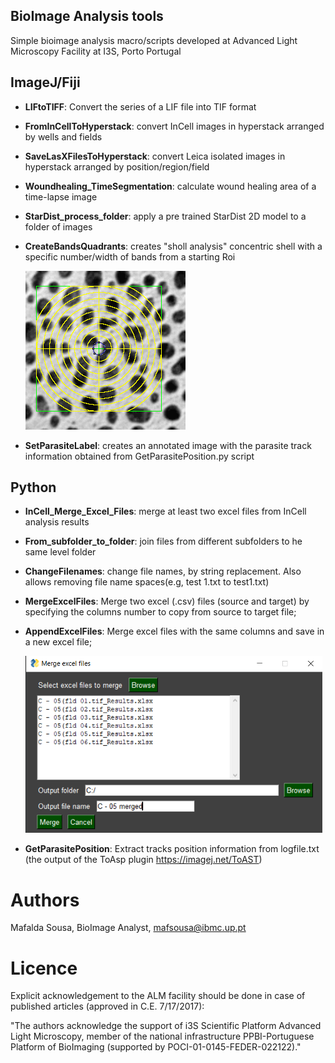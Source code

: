 ## BioImage Analysis tools
Simple bioimage analysis macro/scripts developed at Advanced Light Microscopy Facility at I3S, Porto Portugal

## ImageJ/Fiji
* **LIFtoTIFF**: Convert the series of a LIF file into TIF format
* **FromInCellToHyperstack**: convert InCell images in hyperstack arranged by wells and fields
* **SaveLasXFilesToHyperstack**: convert Leica isolated  images in hyperstack arranged by position/region/field
* **Woundhealing_TimeSegmentation**: calculate wound healing area of a time-lapse image
* **StarDist_process_folder**:  apply a pre trained StarDist 2D model to a folder of images
* **CreateBandsQuadrants**: creates "sholl analysis" concentric shell with a specific number/width of bands from a starting Roi

   ![picture alt](https://github.com/mafsousa/ALM_BIA-scripting-tools/blob/main/Data_samples/CreateBandsQuadrants.png) 

* **SetParasiteLabel**: creates an annotated image with the parasite track information obtained from GetParasitePosition.py script

## Python

* **InCell_Merge_Excel_Files**: merge at least two excel files from InCell analysis results
* **From_subfolder_to_folder**: join files from different subfolders to he same level folder
* **ChangeFilenames**: change file names, by string replacement. Also allows removing file name spaces(e.g, test 1.txt to test1.txt)
* **MergeExcelFiles**: Merge two excel (.csv) files (source and target) by specifying the columns number to copy from source to target file;
* **AppendExcelFiles**: Merge excel files with the same columns and save in a new excel file;
 
     ![picture alt](https://github.com/mafsousa/ALM_BIA-scripting-tools/blob/main/Data_samples/AppendExcelfilesGUI_small.png) 

* **GetParasitePosition**: Extract tracks position information from logfile.txt (the output of the ToAsp plugin https://imagej.net/ToAST)  
 
# Authors
Mafalda Sousa, BioImage Analyst, mafsousa@ibmc.up.pt

# Licence

Explicit acknowledgement to the ALM facility should be done in case of published articles (approved in C.E. 7/17/2017):     
 
"The authors acknowledge the support of i3S Scientific Platform Advanced Light Microscopy, member of the national infrastructure PPBI-Portuguese Platform of BioImaging (supported by POCI-01-0145-FEDER-022122)."
